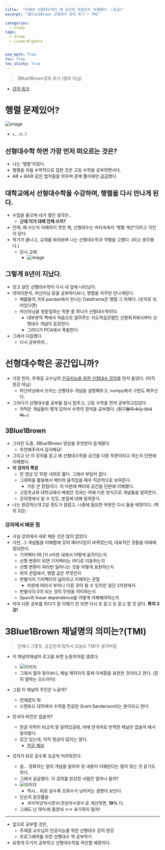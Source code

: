 ```yaml
---
title:  "이제야 선형대수학이 왜 공간의 학문인지 이해했다. (조금)"
excerpt: "3Blue1Brown 선형대수 강의 후기 + TMI"

categories:
  - study
tags:
  - Study
  - LinearAlgebra


use_math: True
toc: True
toc_sticky: true
---
```

> 3Blue1Brown강의 후기 (정리 아님)

* [강의 링크](https://www.youtube.com/playlist?list=PLZHQObOWTQDPD3MizzM2xVFitgF8hE_ab)

# 행렬 문제있어?
![image](https://github.com/Sean-Parkk/seanparkk/blob/master/assets/images/3B1B_review/image.jfif?raw=true)

* ㄴ..ㅇ..!

## 선형대수학 하면 가장 먼저 떠오르는 것은?
* 나는 '행렬'이었다.
* 행렬을 처음 수학적으로 접한 것은 고등 수학을 공부하면서다.
* $AB \neq BA$와 같은 법칙들을 외우며 문제 풀이에만 급급했다.

## 대학교에서 선형대수학을 수강하며, 행렬을 다시 만나게 된다.
* 수업을 들으며 내가 했던 생각은..
  * **근데 이거 대체 언제 쓰지?**
* 언제, 왜 쓰는지 이해하지 못한 채, 선형대수는 머리속에서 '행렬 계산'이라고 각인이 된다.
* 학기가 끝나고, 교재를 바라보며 나는 선형대수학과 작별을 고했다. (라고 생각했다.)
  * 당시 교재
    * ![image](https://github.com/Sean-Parkk/seanparkk/blob/master/assets/images/3B1B_review/image1.jpg?raw=true)

## 그렇게 8년이 지났다.
* 잊고 살던 선형대수학이 다시 내 앞에 나타났다.
* 데이터분석, 머신러닝 등을 공부하다보니, 행렬을 자꾸만 만나게된다.
  * 예를들어, R과 pandas에서 만나는 Dataframe은 행렬 그 자체다. (숫자로 되어있다면)
  * 머신러닝을 뒷받침하는 학문 중 하나가 선형대수학이다.
    * 대부분의 책에서 처음으로 알려주는 지도학습모델인 선형회귀에서부터 선형대수 개념이 등장한다.
    * 그러다가 PCA에서 폭발한다.
* 그래서 다짐했다.
  * 다시 공부하자...

# 선형대수학은 공간입니까?
* 가장 먼저, 주재걸 교수님의 [인공지능을 위한 선형대수 강의](https://www.edwith.org/linearalgebra4ai/joinLectures/14072)를 먼저 들었다. (아직 완강 아님)
  * 머신러닝에서 쓰이는 선형대수 개념을 설명해주고, numpy에서 구현도 해주신다.
* 그러다가 선형대수를 공부를 잠시 멈추고, 고등 수학을 먼저 공부하고있었다.
  * 까먹은 개념들이 몇개 있어서 수학의 정석을 공부했다. (~~친구들이 수능 보냐며...~~)

## 3Blue1Brown
* 그러던 도중, 3Blue1Brown 영상을 추천받아 듣게됐다.
  * 추천해주셔서 감사해요!
* 그리고 난 이 강의를 듣고 왜 선형대수학을 공간을 다룬 학문이라고 하는지 단번에 이해했다.
* **이 강의의 특징**
  * 한 영상 당 10분 내외로 짧다. 그래서 부담이 없다.
  * 그래픽을 활용해서 벡터의 움직임을 매우 직관적으로 보여준다.
    * 가장 큰 장점이다. 이 덕분에 벡터와 공간을 단번에 이해했다.
  * 고등학교와 대학교에서 배웠던 것과는 아예 다른 방식으로 개념들을 알려준다.
  * 강의명에서 알 수 있듯, 본질에 대해 알려준다.
* 나는 완강하는데 2일 정도가 걸렸고, 나중에 필요한 부분은 다시 들을 예정이다. (특히 3강)

### 강의에서 배운 점
* 사실 강의에서 새로 배운 것은 많이 없었다.
* 다만, 그 개념들을 이해함에 있어 패러다임이 바뀌었는데, 대표적인 것들을 아래에 정리한다.
  * 기저벡터 $\hat{i}$와 $\hat{j}$가 $n$차원 내에서 어떻게 움직이는지
  * 선형 변환이 되면 기저벡터는 어디로 이동하는지
  * 선형 변환이 여러번 일어나는 것을 어떻게 표현하는지
  * 위의 관점에서, 행렬 곱은 무엇인지
  * 판별식이 기저벡터의 넓이라고 이해하는 관점
    * 차원에 따라서 부피나 다른 것이 될 수 있지만 일단 2차원에서.
  * 판별식이 0이 되는 것이 무엇을 의미하는지
  * Span과 linear dependence를 어떻게 이해해야하는지
* 아마 다른 공부를 하다가 잘 이해가 안 되면 다시 또 듣고 또 듣고 할 것 같다. **특히 3강!**

# 3Blue1Brown 채널명의 의미는?(TMI)
> 언제나 그렇듯, 궁금한게 많아서 오늘도 TMI가 생겨버림

* 이 채널의채널의 로고를 보면 눈동자처럼 생겼다.
  * ![이미지](https://upload.wikimedia.org/wikipedia/commons/thumb/6/64/3B1B_Logo.svg/300px-3B1B_Logo.svg.png)
  * 그래서 뭘까 찾아보니, 채널 제작자의 홍채 이색증을 표현한 것이라고 한다. (흔히 말하는 오드아이)

* 그럼 이 채널의 주인은 누굴까?
  * 천재겠지 뭐
  * 스탠포드 대학에서 수학을 전공한 Grant Sanderson라는 분이라고 한다.

* 한국어 버전은 없을까?
  * 한글 자막이 비교적 잘 달려있길래, 아예 한국어로 번역한 채널은 없을까 해서 찾아봤다.
  * 있긴 있는데, 아직 영상이 많지는 않다.
    * [한글 채널](https://www.youtube.com/channel/UCJK07Uk2KY9r78ksPoXg-3g?)

* 강의가 뒤로 갈수록 조금씩 어려워진다.
  * 음... 정확히는 앞의 개념을 알아야 뒷 내용이 이해된다는 말이 맞는 것 같기도 하다.
  * 그래서 궁금했다. 이 강의를 완강한 사람은 얼마나 될까?
  * ![이미지](https://github.com/Sean-Parkk/seanparkk/blob/master/assets/images/3B1B_review/image.png?raw=true)
    * 역시... 뒤로 갈수록 조회수가 낮아지는 경향이 보인다.
  * 단순히 완강률을
    * $마지막 강의 시청수 / 첫 강의 시청수$ 로 계산하면, **19%** 다.
  * 그래도 난 19%에 들었네 ㅠㅠ 포기하지 말자!

- - - - -
* 앞으로 공부할 것은,
  * 주재걸 교수님의 인공지능를 위한 선형대수 강의 완강
  * 프로그래머를 위한 선형대수 책 공부하기
* 요렇게 두가지 공부하고 선형대수학을 하산할 예정이다.
